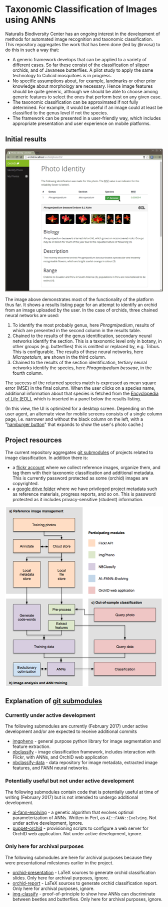 # Taxonomic Classification of Images using ANNs

Naturalis Biodiversity Center has an ongoing interest in the development of methods for
automated image recognition and taxonomic classification. This repository aggregates the
work that has been done (led by @rvosa) to do this in such a way that:
- A generic framework develops that can be applied to a variety of different cases. So
  far these consist of the classification of slipper orchids, and of Javanese butterflies.
  A pilot study to apply the same technology to Culicid mosquitoes is in progress.
- No specific assumptions about, for example, landmarks or other prior knowledge about
  morphology are necessary. Hence image features should be quite generic, although we
  should be able to choose among generic features to select the ones that perform best
  on any given case.
- The taxonomic classification can be approximated if not fully determined. For example,
  it would be useful if an image could at least be classified to the genus level if not
  the species.
- The framework can be presented in a user-friendly way, which includes appropriate 
  presentation and user experience on mobile platforms.
  
## Initial results

![UI example](orchid_desktop.png)

The image above demonstrates most of the functionality of the platform thus far. It shows
a results listing page for an attempt to identify an orchid from an image uploaded by the
user. In the case of orchids, three chained neural networks are used:

1. To identify the most probably genus, here _Phragmipedium_, results of which are 
   presented in the second column in the results table.
2. Chained to the results of the genus identification, secondary neural networks identify 
   the section. This is a taxonomic level only in botany, in other groups (e.g. 
   butterflies) this is omitted or replaced by, e.g. Tribus. This is configurable. The 
   results of these neural networks, here _Micropetalum_, are shown in the third column.
3. Chained to the results of the section identification, tertiary neural networks 
   identify the species, here _Phragmipedium besseae_, in the fourth column.

The success of the returned species match is expressed as mean square error (MSE) in the 
final column. When the user clicks on a species name, additional information about that 
species is fetched from the [Encyclopedia of Life (EOL)](http://eol.org), which is inserted 
in a panel below the results listing.

(In this view, the UI is optimized for a desktop screen. Depending on the user 
agent, an alternate view for mobile screens consists of a single column page, i.e. 
narrower and without the black column on the left, with a 
"[hamburger button](https://en.wikipedia.org/wiki/Hamburger_button)" that expands to
show the user's photo cache.)

## Project resources

The current repository aggregates 
[git submodules](https://git-scm.com/book/en/v2/Git-Tools-Submodules) of projects related 
to image classification. In addition there is:

- a [flickr account](https://www.flickr.com/photos/113733456@N06/) where we collect reference
  images, organize them, and tag them with their taxonomic classification and additional 
  metadata. This is currently password protected as some (orchid) images are copyrighted.
- a [google drive folder](https://drive.google.com/drive/u/0/folders/0B8uRR3rysMcscjdtR0s0bEF2bmc)
  where we have privileged project metadata such as reference materials, progress reports, 
  and so on. This is password protected as it includes privacy-sensitive (student) information.

![Project structure](structure.png)

## Explanation of [git submodules](https://git-scm.com/book/en/v2/Git-Tools-Submodules)

### Currently under active development

The following submodules are currently (February 2017) under active development and/or
are expected to receive additional commits

- [imgpheno](https://github.com/naturalis/imgpheno) - general purpose python library for 
  image segmentation and feature extraction.
- [nbclassify](https://github.com/naturalis/nbclassify) - image classification framework,
  includes interaction with Flickr, with ANNs, and OrchID web application
- [nbclassify-data](https://github.com/naturalis/nbclassify-data) - data repository for
  image metadata, extracted image features, and FANN neural networks.

### Potentially useful but not under active development

The following submodules contain code that is potentially useful at time of writing (February
2017) but is not intended to undergo additional development.

- [ai-fann-evolving](https://github.com/naturalis/ai-fann-evolving) - a genetic algorithm that
  evolves optimal parameterization of ANNs. Written in Perl, as `AI::FANN::Evolving`. Not under 
  active development, ignore.
- [puppet-orchid](https://github.com/naturalis/puppet-orchid) - provisioning scripts to configure
  a web server for OrchID web application. Not under active development, ignore.

### Only here for archival purposes

The following submodules are here for archival purposes because they were presentational
milestones earlier in the project.

- [orchid-presentation](https://github.com/figure002/orchid-presentation) - LaTeX sources to
 generate orchid classification slides. Only here for archival purposes, ignore.
- [orchid-report](https://github.com/naturalis/orchid-report) - LaTeX sources to generate 
  orchid classification report. Only here for archival purposes, ignore.
- [img-classify](https://github.com/rvosa/img-classify) - proof-of-principle to show how ANNs
  can discriminate between beetles and butterflies. Only here for archival purposes, ignore.
